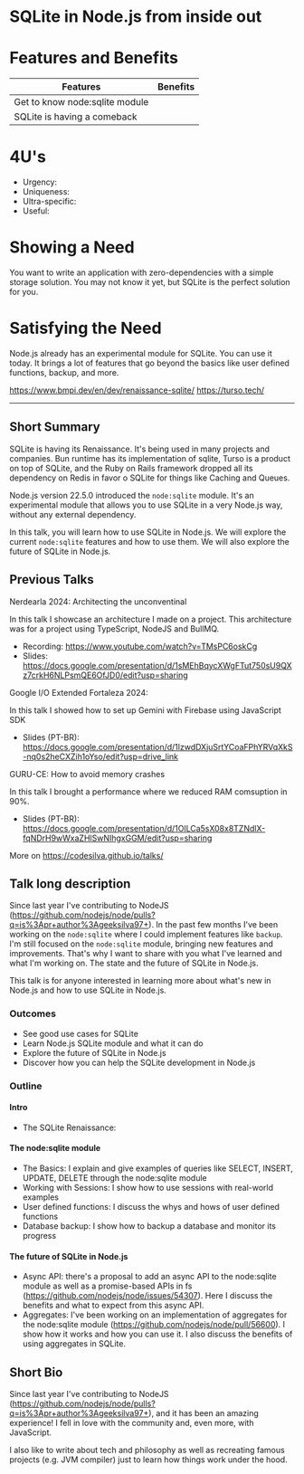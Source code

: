 # SQLite in Node.js from inside out

# Features and Benefits

| Features | Benefits |
| --- | --- |
| Get to know node:sqlite module | |
| SQLite is having a comeback | |

# 4U's

- Urgency: 
- Uniqueness: 
- Ultra-specific: 
- Useful: 

# Showing a Need

You want to write an application with zero-dependencies with a simple storage solution. You may not know it yet, but
SQLite is the perfect solution for you.

# Satisfying the Need

Node.js already has an experimental module for SQLite. You can use it today. It brings a lot of features that go beyond
the basics like user defined functions, backup, and more.


https://www.bmpi.dev/en/dev/renaissance-sqlite/
https://turso.tech/


---

## Short Summary

SQLite is having its Renaissance. It's being used in many projects and companies. Bun runtime has its implementation of
sqlite, Turso is a product on top of SQLite, and the Ruby on Rails framework dropped all its dependency on Redis in
favor o SQLite for things like Caching and Queues.

Node.js version 22.5.0 introduced the `node:sqlite` module. It's an experimental module that allows you to use SQLite in
a very Node.js way, without any external dependency.

In this talk, you will learn how to use SQLite in Node.js. We will explore the current `node:sqlite` features and how to
use them. We will also explore the future of SQLite in Node.js.

## Previous Talks

Nerdearla 2024: Architecting the unconventinal

In this talk I showcase an architecture I made on a project. This architecture was for a project using TypeScript, NodeJS and BullMQ.

  - Recording: https://www.youtube.com/watch?v=TMsPC6oskCg
  - Slides: https://docs.google.com/presentation/d/1sMEhBqycXWgFTut750sU9QXz7crkH6NLPsmQE6OfJD0/edit?usp=sharing

Google I/O Extended Fortaleza 2024: 

In this talk I showed how to set up Gemini with Firebase using JavaScript SDK

  - Slides (PT-BR): https://docs.google.com/presentation/d/1lzwdDXjuSrtYCoaFPhYRVqXkS-nq0s2heCXZih1oYso/edit?usp=drive_link

GURU-CE: How to avoid memory crashes

In this talk I brought a performance where we reduced RAM comsuption in 90%.

  - Slides (PT-BR): https://docs.google.com/presentation/d/1OlLCa5sX08x8TZNdlX-fqNDrH9wWxaZHlSwNIhgxGGM/edit?usp=sharing

More on https://codesilva.github.io/talks/

## Talk long description

Since last year I've contributing to NodeJS (https://github.com/nodejs/node/pulls?q=is%3Apr+author%3Ageeksilva97+). In
the past few months I've been working on the `node:sqlite` where I could implement features like `backup`. I'm still
focused on the `node:sqlite` module, bringing new features and improvements. That's why I want to share with you what
I've learned and what I'm working on. The state and the future of SQLite in Node.js.

This talk is for anyone interested in learning more about what's new in Node.js and how to use SQLite in Node.js.

### Outcomes

- See good use cases for SQLite
- Learn Node.js SQLite module and what it can do
- Explore the future of SQLite in Node.js
- Discover how you can help the SQLite development in Node.js

### Outline

#### Intro

- The SQLite Renaissance: 

#### The node:sqlite module

- The Basics: I explain and give examples of queries like SELECT, INSERT, UPDATE, DELETE through the node:sqlite module
- Working with Sessions: I show how to use sessions with real-world examples
- User defined functions: I discuss the whys and hows of user defined functions
- Database backup: I show how to backup a database and monitor its progress

#### The future of SQLite in Node.js

- Async API: there's a proposal to add an async API to the node:sqlite module as well as a promise-based APIs in fs (https://github.com/nodejs/node/issues/54307).
Here I discuss the benefits and what to expect from this async API.
- Aggregates: I've been working on an implementation of aggregates for the node:sqlite module (https://github.com/nodejs/node/pull/56600). I show how it works and
    how you can use it. I also discuss the benefits of using aggregates in SQLite.

## Short Bio

Since last year I've contributing to NodeJS (https://github.com/nodejs/node/pulls?q=is%3Apr+author%3Ageeksilva97+), and it has been an amazing experience! I fell in love with the community and, even more, with JavaScript.

I also like to write about tech and philosophy as well as recreating famous projects (e.g. JVM compiler) just to learn
how things work under the hood.
